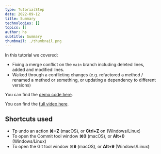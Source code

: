 ```yaml
---
type: TutorialStep
date: 2022-09-12
title: Summary
technologies: []
topics: []
author: hs
subtitle: Summary 
thumbnail: ./thumbnail.png
---
```


In this tutorial we covered:
- Fixing a merge conflict on the `main` branch including deleted lines, added and modified lines.
- Walked through a conflicting changes (e.g. refactored a method / renamed a method or something, or updating a dependency to different versions)

You can find the [demo code here](https://github.com/mlvandijk/gitdemo).

You can find the [full video here](https://www.youtube.com/watch?v=bPX9VHjviEM).

## Shortcuts used

- Tp undo an action **⌘+Z** (macOS), or **Ctrl+Z** on (Windows/Linux)
- To open the Commit tool window **⌘0** (macOS), or **Alt+0** (Windows/Linux)
- To open the Git tool window **⌘9** (macOS), or **Alt+9** (Windows/Linux)
